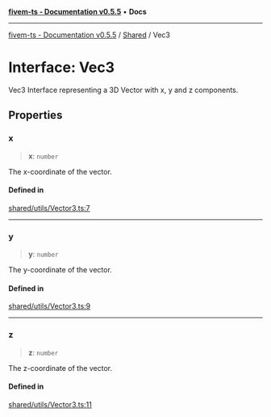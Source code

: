 [**fivem-ts - Documentation v0.5.5**](../../../README.md) • **Docs**

***

[fivem-ts - Documentation v0.5.5](../../../README.md) / [Shared](../README.md) / Vec3

# Interface: Vec3

Vec3
Interface representing a 3D Vector with x, y and z components.

## Properties

### x

> **x**: `number`

The x-coordinate of the vector.

#### Defined in

[shared/utils/Vector3.ts:7](https://github.com/Purpose-Dev/fivem-ts/blob/main/src/shared/utils/Vector3.ts#L7)

***

### y

> **y**: `number`

The y-coordinate of the vector.

#### Defined in

[shared/utils/Vector3.ts:9](https://github.com/Purpose-Dev/fivem-ts/blob/main/src/shared/utils/Vector3.ts#L9)

***

### z

> **z**: `number`

The z-coordinate of the vector.

#### Defined in

[shared/utils/Vector3.ts:11](https://github.com/Purpose-Dev/fivem-ts/blob/main/src/shared/utils/Vector3.ts#L11)
